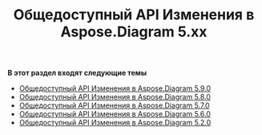 ﻿---
title: Общедоступный API Изменения в Aspose.Diagram 5.xx
type: docs
weight: 40
url: /ru/net/public-api-changes-in-aspose-diagram-5-x-x/
---
**В этот раздел входят следующие темы**
- [Общедоступный API Изменения в Aspose.Diagram 5.9.0](/diagram/ru/net/public-api-changes-in-aspose-diagram-5-9-0/)
- [Общедоступный API Изменения в Aspose.Diagram 5.8.0](/diagram/ru/net/public-api-changes-in-aspose-diagram-5-8-0/)
- [Общедоступный API Изменения в Aspose.Diagram 5.7.0](/diagram/ru/net/public-api-changes-in-aspose-diagram-5-7-0/)
- [Общедоступный API Изменения в Aspose.Diagram 5.6.0](/diagram/ru/net/public-api-changes-in-aspose-diagram-5-6-0/)
- [Общедоступный API Изменения в Aspose.Diagram 5.2.0](/diagram/ru/net/public-api-changes-in-aspose-diagram-5-2-0/)
